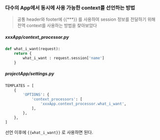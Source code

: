 ### 다수의 App에서 동시에 사용 가능한 context를 선언하는 방법

> 공통 header와 footer에 {{***}} 를 사용하여 session 정보를 전달하기 위해 전역 context를 사용하는 방법을 찾아보았다

##### xxxApp/context_processor.py

```python
def what_i_want(request):
    return {
        what_i_want : request.session['name']
    }
```

##### projectApp/settings.py

```python
TEMPLATES = [
    {
        'OPTIONS': {
            'context_processors': [
                'xxxApp.context_processor.what_i_want',
            ],
        },
    },
]
```



선언 이후에 `{{what_i_want}}` 로 사용하면 된다.